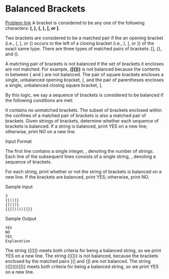 # Balanced Brackets

[Problem link](https://www.hackerrank.com/challenges/balanced-brackets/problem)
A bracket is considered to be any one of the following characters: **(, ), {, }, [, or ]**.

Two brackets are considered to be a matched pair if the an opening bracket (i.e., (, [, or {) occurs to the left of a closing bracket (i.e., ), ], or }) of the exact same type. There are three types of matched pairs of brackets: [], {}, and ().

A matching pair of brackets is not balanced if the set of brackets it encloses are not matched. For example, **{[(])}** is not balanced because the contents in between { and } are not balanced. The pair of square brackets encloses a single, unbalanced opening bracket, (, and the pair of parentheses encloses a single, unbalanced closing square bracket, ].

By this logic, we say a sequence of brackets is considered to be balanced if the following conditions are met:

It contains no unmatched brackets.
The subset of brackets enclosed within the confines of a matched pair of brackets is also a matched pair of brackets.
Given  strings of brackets, determine whether each sequence of brackets is balanced. If a string is balanced, print YES on a new line; otherwise, print NO on a new line.

Input Format

The first line contains a single integer, , denoting the number of strings.
Each line  of the  subsequent lines consists of a single string, , denoting a sequence of brackets.

For each string, print whether or not the string of brackets is balanced on a new line. If the brackets are balanced, print YES; otherwise, print NO.

Sample Input

```
3
{[()]}
{[(])}
{{[[(())]]}}
```

Sample Output

```
YES
NO
YES
Explanation
```

The string {[()]} meets both criteria for being a balanced string, so we print YES on a new line.
The string {[(])} is not balanced, because the brackets enclosed by the matched pairs [(] and (]) are not balanced.
The string {{[[(())]]}} meets both criteria for being a balanced string, so we print YES on a new line.